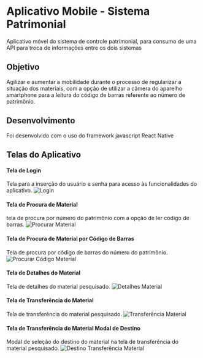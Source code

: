 # Aplicativo Mobile - Sistema Patrimonial

Aplicativo móvel do sistema de controle patrimonial, para consumo de uma API para troca de informações entre os dois sistemas

## Objetivo

Agilizar e aumentar a mobilidade durante o processo de regularizar a situação dos materiais, com a opção de utilizar a câmera do aparelho smartphone para a leitura do código de barras referente ao número de patrimônio.

## Desenvolvimento

Foi desenvolvido com o uso do framework javascript React Native

## Telas do Aplicativo

#### Tela de Login
Tela para a inserção do usuário e senha para acesso às funcionalidades do aplicativo.
![Login](https://github.com/AlissonStochero/app-tcc/blob/master/imagens/login.jpg)

#### Tela de Procura de Material
tela de procura por número do patrimônio com a opção de ler código de barras.
![Procurar Material](https://github.com/AlissonStochero/app-tcc/blob/master/imagens/procurarMaterial.jpg)

#### Tela de Procura de Material por Código de Barras
Tela de procura por código de barras do número do patrimônio.
![Procurar Código Material](https://github.com/AlissonStochero/app-tcc/blob/master/imagens/prucraBarCode.jpg)

#### Tela de Detalhes do Material
Tela de detalhes do material pesquisado.
![Detalhes Material](https://github.com/AlissonStochero/app-tcc/blob/master/imagens/detalhesMaterial.jpg)

#### Tela de Transferência do Material
Tela de transferência do material pesquisado.
![Transferência Material](https://github.com/AlissonStochero/app-tcc/blob/master/imagens/transferenciaMaterial.jpg)

#### Tela de Transferência do Material Modal de Destino
Modal de seleção do destino do material na tela de transferência do material pesquisado.
![Destino Transferência Material](https://github.com/AlissonStochero/app-tcc/blob/master/imagens/selecaoDestinoMat.jpg)
